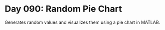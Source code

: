 # Day 090: Random Pie Chart

Generates random values and visualizes them using a pie chart in MATLAB.

